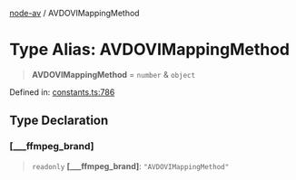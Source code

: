 [node-av](../globals.md) / AVDOVIMappingMethod

# Type Alias: AVDOVIMappingMethod

> **AVDOVIMappingMethod** = `number` & `object`

Defined in: [constants.ts:786](https://github.com/seydx/av/blob/f8631fc881b394300b1479f511d55cf1c370a87f/src/constants/constants.ts#L786)

## Type Declaration

### \[\_\_\_ffmpeg\_brand\]

> `readonly` **\[\_\_\_ffmpeg\_brand\]**: `"AVDOVIMappingMethod"`
